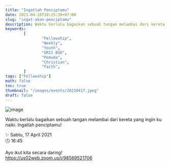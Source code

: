 ```yaml
---
title: "Ingatlah Penciptamu"
date: 2021-04-16T10:25:39+07:00
slug: "ingat-akan-penciptamu"
description: Waktu berlalu bagaikan sebuah tangan melambai dari kereta yang ingin ku naiki. Ingatlah penciptamu!
keywords:
        [
                "Fellowship",
                "Weekly",
                "Youth",
                "GRII BSD",
                "Pemuda",
                "Christian",
                "Faith",
        ]
tags: ["Fellowship"]
math: false
toc: true
thumbnail: "/images/events/20210417.jpeg"
draft: false
---
```


![image](/images/events/20210417.jpeg)

Waktu berlalu bagaikan sebuah tangan melambai dari kereta yang ingin ku naiki. Ingatlah penciptamu!

✨ Sabtu, 17 April 2021\
🕓 16:45

Ayo ikut kita secara daring!\
https://us02web.zoom.us/j/98569521706

